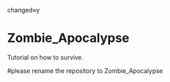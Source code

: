 changed≈y
# Zombie_Apocalypse
Tutorial on how to survive.

#please rename the repository to Zombie_Apocalypse
